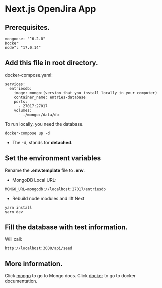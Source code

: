 # Next.js OpenJira App

## Prerequisites.
```
mongoose: "^6.2.0"
Docker
node": "17.0.14"

```

## Add this file in root directory.

docker-compose.yaml:
```
services:
  entriesdb:
    image: mongo:(version that you install locally in your computer)
    container_name: entries-database
    ports:
      - 27017:27017
    volumes:
      - ./mongo:/data/db
```


To run locally, you need the database.
```
docker-compose up -d
```

* The -d, stands for __detached__.


## Set the environment variables
Rename the __.env.template__ file to __.env__.
* MongoDB Local URL:
```
MONGO_URL=mongodb://localhost:27017/entriesdb
```

* Rebuild node modules and lift Next
```
yarn install
yarn dev
```


## Fill the database with test information.

Will call:
```
http://localhost:3000/api/seed
```


## More information.


Click [mongo](https://www.mongodb.com/) to go to Mongo docs. 
Click [docker](https://www.docker.com/) to go to docker documentation.









